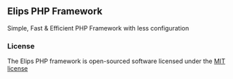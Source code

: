 ## Elips PHP Framework

Simple, Fast &amp; Efficient PHP Framework with less configuration

### License

The Elips PHP framework is open-sourced software licensed under the [MIT license](http://opensource.org/licenses/MIT)
